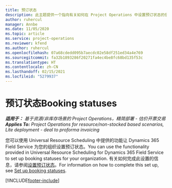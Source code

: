 ```yaml
---
title: 预订状态
description: 此主题提供一个指向有关如何在 Project Operations 中设置预订状态的信息的链接。
author: ruhercul
manager: Annbe
ms.date: 11/05/2020
ms.topic: article
ms.service: project-operations
ms.reviewer: kfend
ms.author: ruhercul
ms.openlocfilehash: 07a68cdedd095b7aecdc02e58df251ed34a4e769
ms.sourcegitcommit: fa32b1893286f20271fa4ec4be8fc68bd135f53c
ms.translationtype: HT
ms.contentlocale: zh-CN
ms.lasthandoff: 02/15/2021
ms.locfileid: "5279937"
---
```

# <a name="booking-statuses"></a><span data-ttu-id="d6546-103">预订状态</span><span class="sxs-lookup"><span data-stu-id="d6546-103">Booking statuses</span></span>

<span data-ttu-id="d6546-104">_**适用于：** 基于资源/非库存场景的 Project Operations，精简部署 - 估价开票交易_</span><span class="sxs-lookup"><span data-stu-id="d6546-104">_**Applies To:** Project Operations for resource/non-stocked based scenarios, Lite deployment - deal to proforma invoicing_</span></span>

<span data-ttu-id="d6546-105">您可以使用 Universal Resource Scheduling 中提供的功能让 Dynamics 365 Field Service 为您的组织设置预订状态。</span><span class="sxs-lookup"><span data-stu-id="d6546-105">You can use the functionality provided in Universal Resource Scheduling for Dynamics 365 Field Service to set up booking statuses for your organization.</span></span> <span data-ttu-id="d6546-106">有关如何完成此设置的信息，请参阅[设置预订状态](https://docs.microsoft.com/dynamics365/field-service/set-up-booking-statuses)。</span><span class="sxs-lookup"><span data-stu-id="d6546-106">For information on how to complete this set up, see [Set up booking statuses](https://docs.microsoft.com/dynamics365/field-service/set-up-booking-statuses).</span></span>


[!INCLUDE[footer-include](../includes/footer-banner.md)]